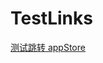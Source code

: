 # TestLinks

[测试跳转 appStore](https://apps.apple.com/app/%E8%B5%9B%E9%85%B7%E4%BD%93%E8%82%B2/id1483716450)
